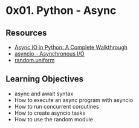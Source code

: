 # 0x01. Python - Async

## Resources

+ [Async IO in Python: A Complete Walkthrough](https://realpython.com/async-io-python/)
+ [asyncio - Asynchronous I/O](https://docs.python.org/3/library/asyncio-task.html)
+ [random.uniform](https://docs.python.org/3/library/random.html#random.uniform)

## Learning Objectives

+ async and await syntax
+ How to execute an async program with asyncio
+ How to run concurrent coroutines
+ How to create asyncio tasks
+ How to use the random module